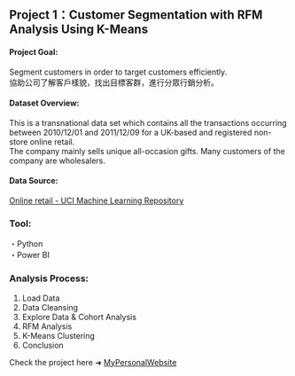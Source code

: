 ## Project 1：Customer Segmentation with RFM Analysis Using K-Means

#### Project Goal:
Segment customers in order to target customers efficiently.<br/>
協助公司了解客戶樣貌，找出目標客群，進行分眾行銷分析。

#### Dataset Overview:
This is a transnational data set which contains all the transactions occurring between 2010/12/01 and 2011/12/09 for a UK-based and registered non-store online retail.<br>
The company mainly sells unique all-occasion gifts. Many customers of the company are wholesalers.

#### Data Source:
<a href="https://archive.ics.uci.edu/ml/datasets/online+retail">Online retail - UCI Machine Learning Repository</a> 

### Tool:
・Python <br>
・Power BI

### Analysis Process:
1. Load Data <br>
2. Data Cleansing <br>
3. Explore Data & Cohort Analysis <br>
4. RFM Analysis <br>
5. K-Means Clustering <br>
6. Conclusion <br>

Check the project here ➜ <a href="https://lungyongmi.github.io/portfolio/portfolio-1/">MyPersonalWebsite</a> 
